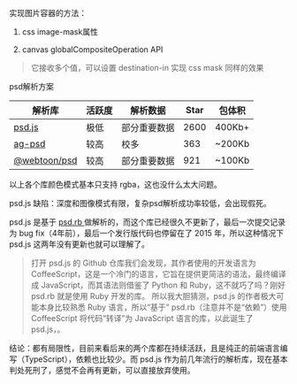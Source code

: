 实现图片容器的方法：

1. css image-mask属性

2. canvas globalCompositeOperation API

> 它接收多个值，可以设置 destination-in 实现 css mask 同样的效果


psd解析方案


| 解析库 | 活跃度 | 解析数据 | Star | 包体积 |
| --- | --- | --- | --- | --- |
| [psd.js](https://github.com/meltingice/psd.js) | 极低 | 部分重要数据 | 2600 | 400Kb+ |
| [ag-psd](https://github.com/Agamnentzar/ag-psd) | 较高 | 校多 | 363 | ~200Kb |
| [@webtoon/psd](https://github.com/webtoon/psd) | 较高 | 部分重要数据 | 921 | ~100Kb |

以上各个库颜色模式基本只支持 rgba，这也没什么太大问题。

psd.js 缺陷：深度和图像模式有限，复杂psd解析成功率较低，会出现假死。

psd.js 是基于 [ psd.rb ](https://github.com/layervault/psd.rb) 做解析的，而这个库已经很久不更新了，最后一次提交记录为 bug fix（4年前），最后一个发行版代码也停留在了 2015 年，所以这种情况下 psd.js 这两年没有更新也就可以理解了。

> 打开 psd.js 的 Github 仓库我们会发现，其作者使用的开发语言为 CoffeeScript，这是一个冷门的语言，它旨在提供更简洁的语法，最终编译成 JavaScript，而其语法则借鉴了 Python 和 Ruby，这不就巧了吗？刚好 psd.rb 就是使用 Ruby 开发的库。
> 所以我大胆猜测，psd.js 的作者极大可能本身比较熟悉 Ruby 语言，所以“基于” psd.rb（注意并不是“依赖”）使用 CoffeeScript 将代码“转译”为 JavaScript 语言的库，以此诞生了 psd.js，。

结论：都有局限性，目前来看后来的两个库都在持续活跃，且是纯正的前端语言编写（TypeScript），依赖也比较少。而 psd.js 作为前几年流行的解析库，现在基本判处死刑了，感觉不会再有更新，可以直接放弃使用。






